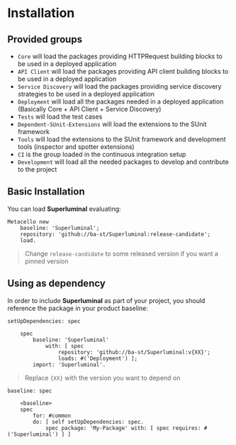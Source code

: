 # Installation

## Provided groups

- `Core` will load the packages providing HTTPRequest building blocks to be used in a deployed application
- `API Client` will load the packages providing API client building blocks to be used in a deployed application
- `Service Discovery` will load the packages providing service discovery strategies to be used in a deployed application
- `Deployment` will load all the packages needed in a deployed application (Basically Core + API Client + Service Discovery)
- `Tests` will load the test cases
- `Dependent-SUnit-Extensions` will load the extensions to the SUnit framework
- `Tools` will load the extensions to the SUnit framework and development tools (inspector and spotter extensions)
- `CI` is the group loaded in the continuous integration setup
- `Development` will load all the needed packages to develop and contribute to the project

## Basic Installation

You can load **Superluminal** evaluating:
```smalltalk
Metacello new
	baseline: 'Superluminal';
	repository: 'github://ba-st/Superluminal:release-candidate';
	load.
```
>  Change `release-candidate` to some released version if you want a pinned version

## Using as dependency

In order to include **Superluminal** as part of your project, you should reference the package in your product baseline:

```smalltalk
setUpDependencies: spec

	spec
		baseline: 'Superluminal'
			with: [ spec
				repository: 'github://ba-st/Superluminal:v{XX}';
				loads: #('Deployment') ];
		import: 'Superluminal'.
```
> Replace `{XX}` with the version you want to depend on

```smalltalk
baseline: spec

	<baseline>
	spec
		for: #common
		do: [ self setUpDependencies: spec.
			spec package: 'My-Package' with: [ spec requires: #('Superluminal') ] ]
```
